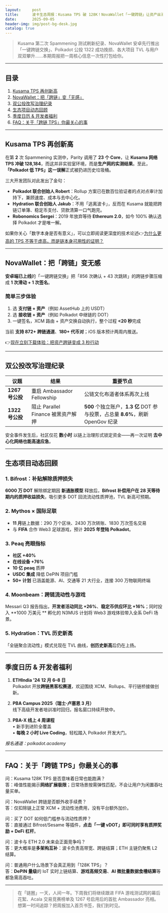 ```yaml
---
layout:     post
title:      波卡生态周报：Kusama TPS 破 128K！NovaWallet「一键跨链」让资产丝滑流转
date:       2025-09-05
header-img: img/post-bg-desk.jpg
catalog: true
---
```


> Kusama 第二次 Spammening 测试刷新纪录、NovaWallet 安卓先行推出「一键跨链交换」、Polkadot 公投 1322 成功挽损、各大项目 TVL 与用户双双攀升……本期周报把一周核心信息一次性打包给你。

---

## 目录
1. [Kusama TPS 再创新高](#kusama-tps-再创新高)
2. [NovaWallet：把「跨链」变「无感」](#novawallet把跨链变无感)
3. [双公投改写治理纪录](#双公投改写治理纪录)
4. [生态项目动态回顾](#生态项目动态回顾)
5. [季度日历 & 开发者福利](#季度日历--开发者福利)
6. [FAQ：关于「跨链 TPS」你最关心的事](#faq关于跨链-tps你最关心的事)

---

## Kusama TPS 再创新高
在第 **2** 次 Spammening 实测中，Parity 调用了 **23 个 Core**，让 **Kusama 网络 TPS 冲破 128,184**，而这并非实验室环境，而是**生产网的实测结果**。至此，**「Polkadot 低 TPS」这一误解**正式被扔进历史垃圾桶。

三大开发团队对此发出了金句：
- **Polkadot 联合创始人 Robert**：Rollup 方案已在数百位验证者的点对点审计加持下，兼顾速度、成本与去中心化。
- **Hydration 联合创始人 Jakub**：不用「逃离波卡」，反而在 Kusama 就能把跨链订单簿、稳定币支付、贷款清算一口气跑完。
- **Robonomics Sergei**：2019 年放弃等待 **Ethereum 2.0**，如今 100% 确认选择 Polkadot 才是唯一解。

如果你关心「数字本身是否有意义」，可以立即阅读更深度的技术论述👉[为什么更高的 TPS 不等于虚高，而是链本身可用性的证明？](https://okxdog.com/)

---

## NovaWallet：把「跨链」变无感
**安卓端已上线**的「一键跨链交换」把「856 次确认 + 43 次跳转」的跨链步骤压缩成 **1 次滑动 + 1 次签名**。

### 简单三步体验
1. 选 **支付链 + 资产**（例如 AssetHub 上的 USDT）  
2. 选 **接收链 + 资产**（例如 Polkadot 中继链的 DOT）  
3. 一键签名，XCM 路由 + 资产交换自动执行，整个过程 **<20 秒**完成

当前 **支持 872+ 跨链通道**、**180+ 代币对**；iOS 版本预计两周内推送。  

👉[现在立刻下载体验：把资产跨链变成 3 秒行动](https://okxdog.com/)

---

## 双公投改写治理纪录
| 议题 | 结果 | 重要节点 |
|------|------|----------|
| **1267 号公投** | 重启 Ambassador Fellowship | 公链文化布道者体系再次上线 |
| **1322 号公投** | 阻止 Parallel Finance 被黑资产解押 | **500** 个独立账户，**1.3 亿** DOT 参与投票，占总量 **8.6%**，刷新 OpenGov 纪录 |

安全事件发生后，社区仅花 **数小时** 以链上治理形式锁定资金——再一次证明 **去中心化网络也能高速应急**。

---

## 生态项目动态回顾
### 1. Bifrost：补贴解除质押损失
**6000 万 DOT** 解除绑定期因 **新通胀模型** 释放后，**Bifrost 补偿用户在 28 天等待期内的质押收益损失**，吸引更多 DOT 回流流动性质押池，TVL 新高可预期。

### 2. Mythos × 国际足联
- **11 月**链上数据：290 万个区块、2430 万次转账、1830 万次签名交易  
- 与 **FIFA** 合作 Web3 足球游戏，预计 **2025 年登陆 Polkadot**。

### 3. Peaq 亮眼指标
- **社区 +40%**  
- **在线设备 +76%**  
- **10 亿 peaq** 质押  
- **USDC 集成** 降低 DePIN 项目门槛  
- **50+ 计划** 已涵盖能源、AI、交通等 21 大行业，连接 300 万物联网终端

### 4. Moonbeam：跨链流动性与游戏
Messari Q3 报告指出，**开发者活动同比 +26%**、**稳定币供应环比 +16%**；同时投入 **1000 万美元 ** 孵化的 N3MUS 计划将 Web3 游戏体验带入全系 DeFi 场景。

### 5. Hydration：TVL 历史新高
「全链聚合流动性」模式兑现在 TVL 曲线，**创历史新高**后仍在上扬。

---

## 季度日历 & 开发者福利
1. **ETHIndia ’24** **12 月 6–8 日**  
   Polkadot 开放**跨链黑客松赛道**，欢迎围绕 XCM、Rollups、平行链桥接做创新。

2. **PBA Campus 2025（瑞士·卢塞恩 3 月）**  
   线下高级开发者培训准时回归，报名窗口持续开放中。

3. **PBA-X 线上 4 周课程**  
   • 新手到进阶全覆盖  
   • **每晚 2 小时 Live Coding**，轻松踏入 Polkadot 开发大门。  

*报名通道：polkadot.academy*

---

## FAQ：关于「跨链 TPS」你最关心的事

问：Kusama 128K TPS 是否意味着日常也能跑满？  
答：峰值性能揭示**网络扩展极限**；日常场景按需弹性匹配，不会让用户为闲置吞吐量买单。

问：NovaWallet 跨链是否额外收手续费？  
答：仅扣除链上正常 XCM + 流动性池费用，没有平台额外加价。

问：买了 DOT 如何低门槛参与流动性质押？  
答：直接通过 Bifrost/Sesame 等插件，**点击「一键 vDOT」即可同时享有质押奖励 + DeFi 杠杆**。  

问：波卡与 ETH 2.0 未来会正面竞争吗？  
答：更大概率是**多架构互补**：波卡负责高带宽、跨链结算；ETH 主链仍聚焦 L2 结算。  

问：普通用户什么场景下会真正用到「128K TPS」？  
答：**DePIN 量级**的 IoT 实时上链结算、**游戏高频交易**、**AI 微批量数据食槽结算**等都急需高吞吐。  

---

> 在「链圈」一天，人间一年。下周我们将继续跟进 FIFA 游戏测试网的幕后花絮、Acala 交易竞赛榜单及 1267 号启用后的首批 Ambassador 亮相。  
> 想第一时间追踪？把周报加入首页书签，我们到时见。